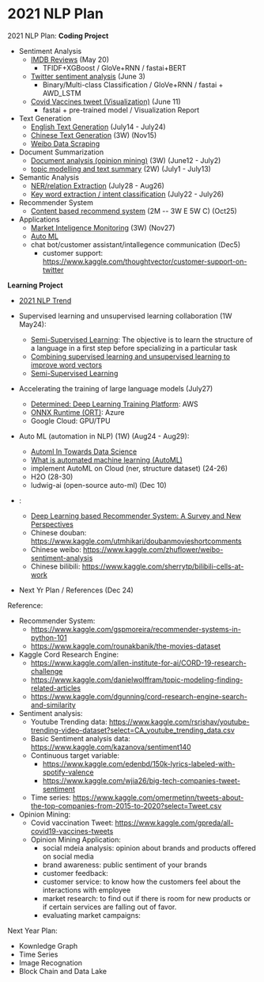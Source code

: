 # 2021 NLP Plan


2021 NLP Plan:
**Coding Project**
- Sentiment Analysis
  - [IMDB Reviews](https://github.com/jinfeijoy/NLP/tree/main/kaggle_IMDB_Review) (May 20)
    - TFIDF+XGBoost / GloVe+RNN / fastai+BERT
  - [Twitter sentiment analysis](https://github.com/jinfeijoy/NLP/tree/main/kaggle_Twitter_sentiment) (June 3)
    - Binary/Multi-class Classification / GloVe+RNN / fastai + AWD_LSTM 
  - [Covid Vaccines tweet (Visualization)](https://github.com/jinfeijoy/NLP/tree/main/kaggle_Covid19_vaccine_Twitter) (June 11)
    - fastai + pre-trained model / Visualization Report
- Text Generation
  - [English Text Generation](https://github.com/jinfeijoy/NLP/tree/main/text_generation) (July14 - July24) 
  - [Chinese Text Generation](https://github.com/jinfeijoy/NLP/tree/main/chinese_text_generation) (3W) (Nov15)
  - [Weibo Data Scraping](https://github.com/jinfeijoy/NLP/tree/main/weibo_spider)
- Document Summarization
  - [Document analysis (opinion mining)](https://github.com/jinfeijoy/NLP/tree/main/kaggle_article_analysis) (3W) (June12 - July2)
  - [topic modelling and text summary](https://github.com/jinfeijoy/NLP/tree/main/topic_modelling_text_summary) (2W) (July1 - July13)
- Semantic Analysis
  - [NER/relation Extraction](https://github.com/jinfeijoy/NLP/tree/main/information_extraction) (July28 - Aug26)
  - [Key word extraction / intent classification](https://github.com/jinfeijoy/NLP/tree/main/semantic_analysis) (July22 - July26)
- Recommender System
  - [Content based recommend system](https://github.com/jinfeijoy/NLP/tree/main/recomend_system) (2M -- 3W E 5W C) (Oct25)
- Applications
  - [Market Inteligence Monitoring](https://github.com/jinfeijoy/NLP/tree/main/market_inteligence_monitoring) (3W) (Nov27)
  - [Auto ML](https://github.com/jinfeijoy/NLP/tree/main/autoML)
  - chat bot/customer assistant/intallegence communication (Dec5)
    - customer support: https://www.kaggle.com/thoughtvector/customer-support-on-twitter


**Learning Project**
- [2021 NLP Trend](https://www.analyticsinsight.net/top-10-natural-language-processing-nlp-trends-for-2021/)
- Supervised learning and unsupervised learning collaboration (1W May24): 
  - [Semi-Supervised Learning](https://www.statworx.com/at/blog/5-types-of-machine-learning-algorithms-with-use-cases/#h-4-semi-supervised-learning): The objective is to learn the structure of a language in a first step before specializing in a particular task
  - [Combining supervised learning and unsupervised learning to improve word vectors](https://towardsdatascience.com/combining-supervised-learning-and-unsupervised-learning-to-improve-word-vectors-d4dea84ec36b)
  - [Semi-Supervised Learning](https://algorithmia.com/blog/semi-supervised-learning)
- Accelerating the training of large language models (July27)
  - [Determined: Deep Learning Training Platform](https://www.determined.ai/blog/faster-nlp-with-deep-learning-distributed-training): AWS
  - [ONNX Runtime (ORT)](https://www.onnxruntime.ai/): Azure
  - Google Cloud: GPU/TPU
- Auto ML (automation in NLP) (1W) (Aug24 - Aug29): 
  - [Automl In Towards Data Science](https://towardsdatascience.com/tagged/automl)
  - [What is automated machine learning (AutoML)](https://docs.microsoft.com/en-us/azure/machine-learning/concept-automated-ml) 
  - implement AutoML on Cloud (ner, structure dataset) (24-26)
  - H2O (28-30)
  - ludwig-ai (open-source auto-ml) (Dec 10)





- :
  - [Deep Learning based Recommender System: A Survey and New Perspectives](https://arxiv.org/pdf/1707.07435.pdf)
  - Chinese douban: https://www.kaggle.com/utmhikari/doubanmovieshortcomments
  - Chinese weibo: https://www.kaggle.com/zhuflower/weibo-sentiment-analysis
  - Chinese bilibili: https://www.kaggle.com/sherrytp/bilibili-cells-at-work






- Next Yr Plan / References (Dec 24)

Reference:
- Recommender System: 
  - https://www.kaggle.com/gspmoreira/recommender-systems-in-python-101
  - https://www.kaggle.com/rounakbanik/the-movies-dataset
- Kaggle Cord Research Engine:
  - https://www.kaggle.com/allen-institute-for-ai/CORD-19-research-challenge
  - https://www.kaggle.com/danielwolffram/topic-modeling-finding-related-articles
  - https://www.kaggle.com/dgunning/cord-research-engine-search-and-similarity
- Sentiment analysis:
  - Youtube Trending data: https://www.kaggle.com/rsrishav/youtube-trending-video-dataset?select=CA_youtube_trending_data.csv
  - Basic Sentiment analysis data: https://www.kaggle.com/kazanova/sentiment140 
  - Continuous target variable: 
    - https://www.kaggle.com/edenbd/150k-lyrics-labeled-with-spotify-valence
    - https://www.kaggle.com/wjia26/big-tech-companies-tweet-sentiment
  - Time series: https://www.kaggle.com/omermetinn/tweets-about-the-top-companies-from-2015-to-2020?select=Tweet.csv
- Opinion Mining: 
  - Covid vaccination Tweet: https://www.kaggle.com/gpreda/all-covid19-vaccines-tweets
  - Opinion Mining Application:
    - social mdeia analysis: opinion about brands and products offered on social media
    - brand awareness: public sentiment of your brands
    - customer feedback: 
    - customer service: to know how the customers feel about the interactions with employee
    - market research: to find out if there is room for new products or if certain services are falling out of favor.
    - evaluating market campaigns: 


Next Year Plan:
- Kownledge Graph
- Time Series
- Image Recognation 
- Block Chain and Data Lake
